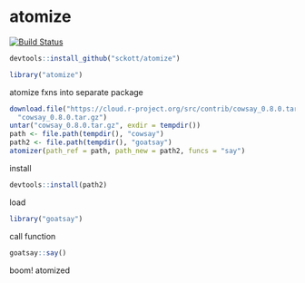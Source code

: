 atomize
=======



[![Build Status](https://travis-ci.org/sckott/atomize.svg?branch=master)](https://travis-ci.org/sckott/atomize)


```r
devtools::install_github("sckott/atomize")
```


```r
library("atomize")
```

atomize fxns into separate package


```r
download.file("https://cloud.r-project.org/src/contrib/cowsay_0.8.0.tar.gz",
  "cowsay_0.8.0.tar.gz")
untar("cowsay_0.8.0.tar.gz", exdir = tempdir())
path <- file.path(tempdir(), "cowsay")
path2 <- file.path(tempdir(), "goatsay")
atomizer(path_ref = path, path_new = path2, funcs = "say")
```

install


```r
devtools::install(path2)
```

load


```r
library("goatsay")
```

call function


```r
goatsay::say()
```

boom! atomized
